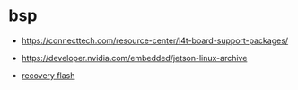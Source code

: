 # bsp

* https://connecttech.com/resource-center/l4t-board-support-packages/
* https://developer.nvidia.com/embedded/jetson-linux-archive

* [recovery flash](./recovery.md)